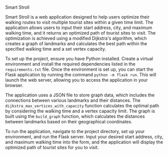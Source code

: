 Smart Stroll

Smart Stroll is a web application designed to help users optimize their walking routes to visit multiple tourist sites within a given time limit. The application allows users to input their start address, city, and maximum walking time, and it returns an optimized path of tourist sites to visit. The optimization is achieved using a modified Dijkstra's algorithm, which creates a graph of landmarks and calculates the best path within the specified walking time and a set vertex capacity.

To set up the project, ensure you have Python installed. Create a virtual environment and install the required dependencies listed in the `requirements.txt` file. Once the environment is set up, you can start the Flask application by running the command `python -m flask run`. This will launch the web server, allowing you to access the application in your browser.

The application uses a JSON file to store graph data, which includes the connections between various landmarks and their distances. The `dijkstra_max_vertices_with_capacity` function calculates the optimal path by considering the walking time and a vertex capacity limit. The graph is built using the `build_graph` function, which calculates the distances between landmarks based on their geographical coordinates.

To run the application, navigate to the project directory, set up your environment, and run the Flask server. Input your desired start address, city, and maximum walking time into the form, and the application will display the optimized path of tourist sites for you to visit.
